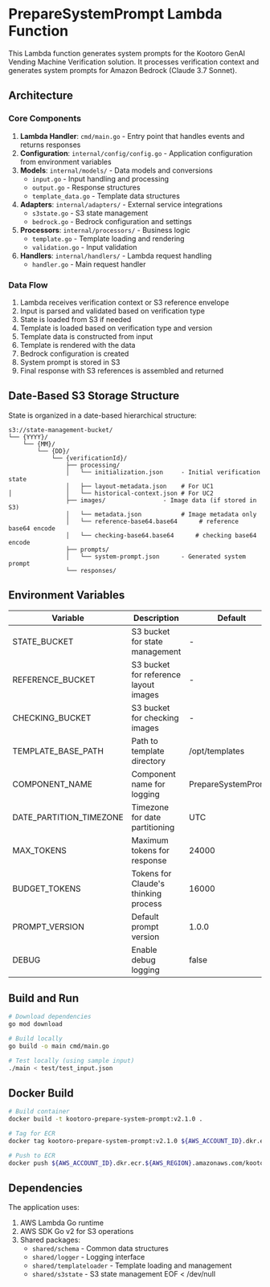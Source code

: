 # PrepareSystemPrompt Lambda Function

This Lambda function generates system prompts for the Kootoro GenAI Vending Machine Verification solution. It processes verification context and generates system prompts for Amazon Bedrock (Claude 3.7 Sonnet).

## Architecture

### Core Components

1. **Lambda Handler**: `cmd/main.go` - Entry point that handles events and returns responses
2. **Configuration**: `internal/config/config.go` - Application configuration from environment variables
3. **Models**: `internal/models/` - Data models and conversions
   - `input.go` - Input handling and processing
   - `output.go` - Response structures
   - `template_data.go` - Template data structures
4. **Adapters**: `internal/adapters/` - External service integrations
   - `s3state.go` - S3 state management
   - `bedrock.go` - Bedrock configuration and settings
5. **Processors**: `internal/processors/` - Business logic
   - `template.go` - Template loading and rendering
   - `validation.go` - Input validation
6. **Handlers**: `internal/handlers/` - Lambda request handling
   - `handler.go` - Main request handler

### Data Flow

1. Lambda receives verification context or S3 reference envelope
2. Input is parsed and validated based on verification type
3. State is loaded from S3 if needed
4. Template is loaded based on verification type and version
5. Template data is constructed from input
6. Template is rendered with the data
7. Bedrock configuration is created
8. System prompt is stored in S3
9. Final response with S3 references is assembled and returned

## Date-Based S3 Storage Structure

State is organized in a date-based hierarchical structure:

```
s3://state-management-bucket/
└── {YYYY}/
    └── {MM}/
        └── {DD}/
            └── {verificationId}/
                ├── processing/
                │   └── initialization.json     - Initial verification state    
                │   ├── layout-metadata.json    # For UC1
│               │   └── historical-context.json # For UC2
                ├── images/                - Image data (if stored in S3)
                │   └── metadata.json           # Image metadata only
                │   └── reference-base64.base64      # reference base64 encode 
                │   └── checking-base64.base64      # checking base64 encode
                ├── prompts/
                │   └── system-prompt.json      - Generated system prompt
                └── responses/                     
```

## Environment Variables

| Variable | Description | Default | Required |
|----------|-------------|---------|----------|
| STATE_BUCKET | S3 bucket for state management | - | Yes |
| REFERENCE_BUCKET | S3 bucket for reference layout images | - | Yes |
| CHECKING_BUCKET | S3 bucket for checking images | - | Yes |
| TEMPLATE_BASE_PATH | Path to template directory | /opt/templates | No |
| COMPONENT_NAME | Component name for logging | PrepareSystemPrompt | No |
| DATE_PARTITION_TIMEZONE | Timezone for date partitioning | UTC | No |
| MAX_TOKENS | Maximum tokens for response | 24000 | No |
| BUDGET_TOKENS | Tokens for Claude's thinking process | 16000 | No |
| PROMPT_VERSION | Default prompt version | 1.0.0 | No |
| DEBUG | Enable debug logging | false | No |

## Build and Run

```bash
# Download dependencies
go mod download

# Build locally
go build -o main cmd/main.go

# Test locally (using sample input)
./main < test/test_input.json
```

## Docker Build

```bash
# Build container
docker build -t kootoro-prepare-system-prompt:v2.1.0 .

# Tag for ECR
docker tag kootoro-prepare-system-prompt:v2.1.0 ${AWS_ACCOUNT_ID}.dkr.ecr.${AWS_REGION}.amazonaws.com/kootoro-prepare-system-prompt:v2.1.0

# Push to ECR
docker push ${AWS_ACCOUNT_ID}.dkr.ecr.${AWS_REGION}.amazonaws.com/kootoro-prepare-system-prompt:v2.1.0
```

## Dependencies

The application uses:
1. AWS Lambda Go runtime
2. AWS SDK Go v2 for S3 operations
3. Shared packages:
   - `shared/schema` - Common data structures
   - `shared/logger` - Logging interface
   - `shared/templateloader` - Template loading and management
   - `shared/s3state` - S3 state management
EOF < /dev/null